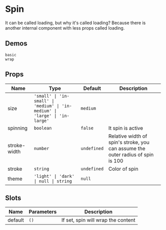 # Spin
It can be called loading, but why it's called loading? Because there is another internal component with less props called loading.
## Demos
```demo
basic
wrap
```
## Props
|Name|Type|Default|Description|
|-|-|-|-|
|size|`'small' \| 'in-small' \| 'medium' \| 'in-medium' \| 'large' \| 'in-large'`|`medium`||
|spinning|`boolean`|`false`|It spin is active|
|stroke-width|`number`|`undefined`|Relative width of spin's stroke, you can assume the outer radius of spin is 100|
|stroke|`string`|`undefined`|Color of spin|
|theme|`'light' \| 'dark' \| null \| string`|`null`||

## Slots
|Name|Parameters|Description|
|-|-|-|
|default|`()`|If set, spin will wrap the content|